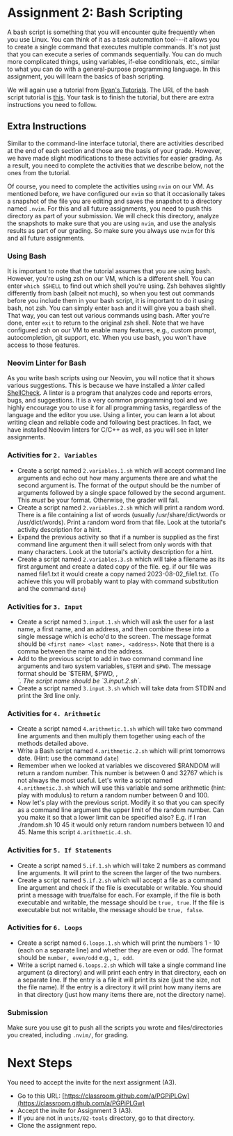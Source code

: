 # Assignment 2: Bash Scripting

A bash script is something that you will encounter quite frequently when you use Linux. You can
think of it as a task automation tool---it allows you to create a single command that executes
multiple commands. It's not just that you can execute a series of commands sequentially. You can do
much more complicated things, using variables, if-else conditionals, etc., similar to what you can
do with a general-purpose programming language. In this assignment, you will learn the basics of
bash scripting.

We will again use a tutorial from [Ryan's Tutorials](https://ryanstutorials.net). The URL of the
bash script tutorial is [this](https://ryanstutorials.net/bash-scripting-tutorial/). Your task is to
finish the tutorial, but there are extra instructions you need to follow.

## Extra Instructions

Similar to the command-line interface tutorial, there are activities described at the end of each
section and those are the basis of your grade. However, we have made slight modifications to these
activities for easier grading. As a result, you need to complete the activities that we describe
below, not the ones from the tutorial.

Of course, you need to complete the activities using `nvim` on our VM. As mentioned before, we have
configured our `nvim` so that it occasionally takes a snapshot of the file you are editing and saves
the snapshot to a directory named `.nvim`. For this and all future assignments, you need to push
this directory as part of your submission. We will check this directory, analyze the snapshots to
make sure that you are using `nvim`, and use the analysis results as part of our grading. So make
sure you always use `nvim` for this and all future assignments.

### Using Bash

It is important to note that the tutorial assumes that you are using bash. However, you're using zsh
on our VM, which is a different shell. You can enter `which $SHELL` to find out which shell you're
using. Zsh behaves slightly differently from bash (albeit not much), so when you test out commands
before you include them in your bash script, it is important to do it using bash, not zsh. You can
simply enter `bash` and it will give you a bash shell. That way, you can test out various commands
using bash. After you're done, enter `exit` to return to the original zsh shell. Note that we have
configured zsh on our VM to enable many features, e.g., custom prompt, autocompletion, git support,
etc. When you use bash, you won't have access to those features.

### Neovim Linter for Bash

As you write bash scripts using our Neovim, you will notice that it shows various suggestions. This
is because we have installed a *linter* called [ShellCheck](https://www.shellcheck.net/). A linter
is a program that analyzes code and reports errors, bugs, and suggestions. It is a very common
programming tool and we highly encourage you to use it for all programming tasks, regardless of
the language and the editor you use. Using a linter, you can learn a lot about writing clean and
reliable code and following best practices. In fact, we have installed Neovim linters for C/C++ as
well, as you will see in later assignments.

### Activities for `2. Variables`

* Create a script named `2.variables.1.sh` which will accept command line arguments and echo out how
  many arguments there are and what the second argument is. The format of the output should be the
  number of arguments followed by a single space followed by the second argument. This *must* be
  your format. Otherwise, the grader will fail.
* Create a script named `2.variables.2.sh` which will print a random word. There is a file
  containing a list of words (usually /usr/share/dict/words or /usr/dict/words). Print a random word
  from that file. Look at the tutorial's activity description for a hint.
* Expand the previous activity so that if a number is supplied as the first command line argument
  then it will select from only words with that many characters. Look at the tutorial's activity
  description for a hint.
* Create a script named `2.variables.3.sh` which will take a filename as its first argument and
  create a dated copy of the file. eg. if our file was named file1.txt it would create a copy named
  2023-08-02_file1.txt. (To achieve this you will probably want to play with command substitution
  and the command `date`)

### Activities for `3. Input`

* Create a script named `3.input.1.sh` which will ask the user for a last name, a first name, and an
  address, and then combine these into a single message which is echo'd to the screen. The message
  format should be `<first name> <last name>, <address>`. Note that there is a comma between the
  name and the address.
* Add to the previous script to add in two command command line arguments and two system variables,
  `$TERM` and `$PWD`. The message format should be `$TERM, $PWD, <first name> <last name>,
  <address>`. The script name should be `3.input.2.sh`.
* Create a script named `3.input.3.sh` which will take data from STDIN and print the 3rd line only.

### Activities for `4. Arithmetic`

* Create a script named `4.arithmetic.1.sh` which will take two command line arguments and then
  multiply them together using each of the methods detailed above.
* Write a Bash script named `4.arithmetic.2.sh` which will print tomorrows date. (Hint: use the
  command `date`)
* Remember when we looked at variables we discovered $RANDOM will return a random number. This
  number is between 0 and 32767 which is not always the most useful. Let's write a script named
  `4.arithmetic.3.sh` which will use this variable and some arithmetic (hint: play with modulus) to
  return a random number between 0 and 100.
* Now let's play with the previous script. Modify it so that you can specify as a command line
  argument the upper limit of the random number. Can you make it so that a lower limit can be
  specified also? E.g. if I ran ./random.sh 10 45 it would only return random numbers between 10 and
  45. Name this script `4.arithmetic.4.sh`.

### Activities for `5. If Statements`

* Create a script named `5.if.1.sh` which will take 2 numbers as command line arguments. It will
  print to the screen the larger of the two numbers.
* Create a script named `5.if.2.sh` which will accept a file as a command line argument and check if
  the file is executable or writable. You should print a message with true/false for each. For
  example, if the file is both executable and writable, the message should be `true, true`. If the
  file is executable but not writable, the message should be `true, false`.

### Activities for `6. Loops`

* Create a script named `6.loops.1.sh` which will print the numbers 1 - 10 (each on a separate line)
  and whether they are even or odd. The format should be `number, even/odd` e.g., `1, odd`.
* Write a script named `6.loops.2.sh` which will take a single command line argument (a directory)
  and will print each entry in that directory, each on a separate line. If the entry is a file it
  will print its size (just the size, not the file name). If the entry is a directory it will print
  how many items are in that directory (just how many items there are, not the directory name).

### Submission

Make sure you use git to push all the scripts you wrote and files/directories you created, including
`.nvim/`, for grading.

# Next Steps

You need to accept the invite for the next assignment (A3).

* Go to this URL: [https://classroom.github.com/a/PGPiPLGw](https://classroom.github.com/a/PGPiPLGw)
* Accept the invite for Assignment 3 (A3).
* If you are not in `units/02-tools` directory, go to that directory.
* Clone the assignment repo.
